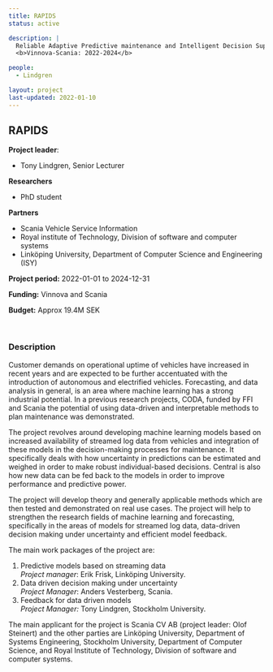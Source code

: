 ```yaml
---
title: RAPIDS
status: active

description: |
  Reliable Adaptive Predictive maintenance and Intelligent Decision Support <br>
  <b>Vinnova-Scania: 2022-2024</b>

people:
  - Lindgren

layout: project
last-updated: 2022-01-10
---
```


## RAPIDS

**Project leader**:
- Tony Lindgren, Senior Lecturer

**Researchers**
- PhD student

**Partners**
- Scania Vehicle Service Information
- Royal institute of Technology, Division of software and computer systems
- Linköping University, Department of Computer Science and Engineering (ISY)

**Project period:** 2022-01-01 to 2024-12-31

**Funding:** Vinnova and Scania

**Budget:** Approx 19.4M SEK

<br>

### Description

Customer demands on operational uptime of vehicles have increased in recent years and are expected to be further accentuated with the introduction of autonomous and electrified vehicles. Forecasting, and data analysis in general, is an area where machine learning has a strong industrial potential. In a previous research projects, CODA, funded by FFI and Scania the potential of using data-driven and interpretable methods to plan maintenance was demonstrated.

The project revolves around developing machine learning models based on increased availability of streamed log data from vehicles and integration of these models in the decision-making processes for maintenance. It specifically deals with how uncertainty in predictions can be estimated and weighed in order to make robust individual-based decisions. Central is also how new data can be fed back to the models in order to improve performance and predictive power.

The project will develop theory and generally applicable methods which are then tested and demonstrated on real use cases. The project will help to strengthen the research fields of machine learning and forecasting, specifically in the areas of models for streamed log data, data-driven decision making under uncertainty and efficient model feedback. 

The main work packages of the project are:

1. Predictive models based on streaming data <br>
   *Project manager*: Erik Frisk, Linköping University.
2. Data driven decision making under uncertainty <br>
   *Project Manager*: Anders Vesterberg, Scania.
3. Feedback for data driven models <br>
   *Project Manager:* Tony Lindgren, Stockholm University.

The main applicant for the project is Scania CV AB (project leader: Olof Steinert) and the other parties are Linköping University, Department of Systems Engineering, Stockholm University, Department of Computer Science, and Royal Institute of Technology, Division of software and computer systems.
